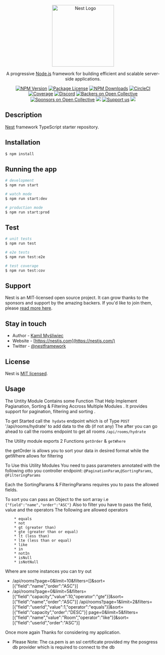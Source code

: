 <p align="center">
  <a href="http://nestjs.com/" target="blank"><img src="https://nestjs.com/img/logo-small.svg" width="200" alt="Nest Logo" /></a>
</p>

[circleci-image]: https://img.shields.io/circleci/build/github/nestjs/nest/master?token=abc123def456
[circleci-url]: https://circleci.com/gh/nestjs/nest

  <p align="center">A progressive <a href="http://nodejs.org" target="_blank">Node.js</a> framework for building efficient and scalable server-side applications.</p>
    <p align="center">
<a href="https://www.npmjs.com/~nestjscore" target="_blank"><img src="https://img.shields.io/npm/v/@nestjs/core.svg" alt="NPM Version" /></a>
<a href="https://www.npmjs.com/~nestjscore" target="_blank"><img src="https://img.shields.io/npm/l/@nestjs/core.svg" alt="Package License" /></a>
<a href="https://www.npmjs.com/~nestjscore" target="_blank"><img src="https://img.shields.io/npm/dm/@nestjs/common.svg" alt="NPM Downloads" /></a>
<a href="https://circleci.com/gh/nestjs/nest" target="_blank"><img src="https://img.shields.io/circleci/build/github/nestjs/nest/master" alt="CircleCI" /></a>
<a href="https://coveralls.io/github/nestjs/nest?branch=master" target="_blank"><img src="https://coveralls.io/repos/github/nestjs/nest/badge.svg?branch=master#9" alt="Coverage" /></a>
<a href="https://discord.gg/G7Qnnhy" target="_blank"><img src="https://img.shields.io/badge/discord-online-brightgreen.svg" alt="Discord"/></a>
<a href="https://opencollective.com/nest#backer" target="_blank"><img src="https://opencollective.com/nest/backers/badge.svg" alt="Backers on Open Collective" /></a>
<a href="https://opencollective.com/nest#sponsor" target="_blank"><img src="https://opencollective.com/nest/sponsors/badge.svg" alt="Sponsors on Open Collective" /></a>
  <a href="https://paypal.me/kamilmysliwiec" target="_blank"><img src="https://img.shields.io/badge/Donate-PayPal-ff3f59.svg"/></a>
    <a href="https://opencollective.com/nest#sponsor"  target="_blank"><img src="https://img.shields.io/badge/Support%20us-Open%20Collective-41B883.svg" alt="Support us"></a>
  <a href="https://twitter.com/nestframework" target="_blank"><img src="https://img.shields.io/twitter/follow/nestframework.svg?style=social&label=Follow"></a>
</p>
  <!--[![Backers on Open Collective](https://opencollective.com/nest/backers/badge.svg)](https://opencollective.com/nest#backer)
  [![Sponsors on Open Collective](https://opencollective.com/nest/sponsors/badge.svg)](https://opencollective.com/nest#sponsor)-->

## Description

[Nest](https://github.com/nestjs/nest) framework TypeScript starter repository.

## Installation

```bash
$ npm install
```

## Running the app

```bash
# development
$ npm run start

# watch mode
$ npm run start:dev

# production mode
$ npm run start:prod
```

## Test

```bash
# unit tests
$ npm run test

# e2e tests
$ npm run test:e2e

# test coverage
$ npm run test:cov
```

## Support

Nest is an MIT-licensed open source project. It can grow thanks to the sponsors and support by the amazing backers. If you'd like to join them, please [read more here](https://docs.nestjs.com/support).

## Stay in touch

- Author - [Kamil Myśliwiec](https://kamilmysliwiec.com)
- Website - [https://nestjs.com](https://nestjs.com/)
- Twitter - [@nestframework](https://twitter.com/nestframework)

## License

Nest is [MIT licensed](LICENSE).

## Usage

The Untity Module Contains some Function That Help Implement Pagianation, Sorting & Filtering Accross Multiple Modules .
It provides support for pagination, filtering and sorting .

To get Started call the`` hydate`` endpoint which is of Type ``POST`` '/api/rooms/hydrate' to add data to the db (if not any)
The after you can go ahead to call the rooms endpoint to get all rooms ``/api/rooms/hydrate``


The Utility module exports 2 Functions ``getOrder`` & ``getWhere``

the getOrder is allows you to sort your data in desired format
while the getWhere allows for filtering 

To Use this Utility Modules You need to pass parameters annotated with the following otto you controller endpoint:
  ``@PaginationParam``,``@SortingParams``, ``@FilteringParams``

Each the SortingParams & FilteringParams requires you to pass the allowed fields.

To sort you can pass an Object to the sort array i.e ``{"field":"name","order":"ASC"}``
Also to filter you have to pass the field, value and the operators
The following are allowed operators

        * equals
        * not
        * gt (greater than)
        * gte (greater than or equal)
        * lt (less than)
        * lte (less than or equal)
        * like
        * in
        * notIn
        * isNull
        * isNotNull


Where are some instances you can try out 
 *  /api/rooms?page=0&limit=10&filters=[]&sort=[{"field":"name","order":"ASC"}]
 * /api/rooms?page=0&limit=5&filters=[{"field":"capacity","value":10,"operator":"gte"}]&sort=[{"field":"name","order":"ASC"}]
/api/rooms?page=1&limit=2&filters=[{"field":"userId","value":1,"operator":"equals"}]&sort=[{"field":"capacity","order":"DESC"}]
page=0&limit=5&filters=[{"field":"name","value":"Room","operator":"like"}]&sort=[{"field":"userId","order":"ASC"}]

Once more again Thanks for considering my application.


* Please Note: The ca.pem is an ssl certificate provided my the posgress db provider which is required to connect to the db

